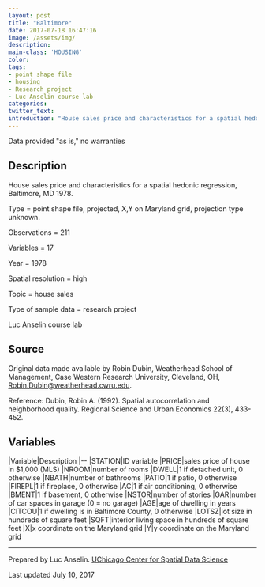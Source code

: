 ```yaml
---
layout: post
title: "Baltimore"
date: 2017-07-18 16:47:16
image: /assets/img/
description:
main-class: 'HOUSING'
color:
tags:
- point shape file
- housing
- Research project
- Luc Anselin course lab
categories:
twitter_text:
introduction: "House sales price and characteristics for a spatial hedonic regression, Baltimore, MD 1978."
---
```

<script>
  var map = L.map('map');
  L.tileLayer('https://api.tiles.mapbox.com/v4/{id}/{z}/{x}/{y}.png?access_token=pk.eyJ1IjoibWFwYm94IiwiYSI6ImNpejY4NXVycTA2emYycXBndHRqcmZ3N3gifQ.rJcFIG214AriISLbB6B5aw', { <!--this is the URL for the Nepal Geojson-->
		maxZoom: 18,
		attribution: 'Map data &copy; <a href="http://openstreetmap.org">OpenStreetMap</a> contributors, ' +
			'<a href="http://creativecommons.org/licenses/by-sa/2.0/">CC-BY-SA</a>, ' +
			'Imagery © <a href="http://mapbox.com">Mapbox</a>',
		id: 'mapbox.light'
	}).addTo(map);

  map.scrollWheelZoom.disable();
  map.touchZoom.disable();
  var enableMapInteraction = function () {
      map.scrollWheelZoom.enable();
      map.touchZoom.enable();
  }
  $('#map').on('click touch', enableMapInteraction);
$('#map').on('mouseout', function(){ map.scrollWheelZoom.disable();});

  var smallIcon = L.icon({
         iconUrl: 'http://www.hckrecruitment.nic.in/images/blue.png',
         iconSize: [16, 16], // size of the icon
         });

   function onEachFeature(feature, layer) {
     //console.log(feature);
     var txt = "";
     for (var fname in feature.properties) {
       txt += fname;
       txt += " : ";
       txt += feature.properties[fname];
       txt += "<br/>";
     }
     layer.bindPopup(txt);
   }


  // load GeoJSON from an external file
  // load GeoJSON from an external file
  $.getJSON("../data/Nepal.geojson",function(data){
    // add GeoJSON layer to the map once the file is loaded
    L.geoJson(data).addTo(map);
  });

</script>
Data provided "as is," no warranties

Description
-----------

House sales price and characteristics for a spatial hedonic regression, Baltimore, MD 1978.


 Type = point shape file, projected, X,Y on Maryland grid, projection type unknown.

 Observations = 211

 Variables = 17

 Year = 1978

 Spatial resolution = high

 Topic = house sales

 Type of sample data = research project

 Luc Anselin course lab

Source
------

Original data made available by Robin Dubin, Weatherhead School of Management, Case Western Research University, Cleveland, OH, [Robin.Dubin@weatherhead.cwru.edu](mailto:Robin.Dubin@weatherhead.cwru.edu).

Reference: Dubin, Robin A. (1992). Spatial autocorrelation and neighborhood quality. Regional Science and Urban Economics 22(3), 433-452.

Variables
---------

|Variable|Description
|--
|STATION|ID variable
|PRICE|sales price of house in \$1,000 (MLS)
|NROOM|number of rooms
|DWELL|1 if detached unit, 0 otherwise
|NBATH|number of bathrooms
|PATIO|1 if patio, 0 otherwise
|FIREPL|1 if fireplace, 0 otherwise
|AC|1 if air conditioning, 0 otherwise
|BMENT|1 if basement, 0 otherwise
|NSTOR|number of stories
|GAR|number of car spaces in garage (0 = no garage)
|AGE|age of dwelling in years
|CITCOU|1 if dwelling is in Baltimore County, 0 otherwise
|LOTSZ|lot size in hundreds of square feet
|SQFT|interior living space in hundreds of square feet
|X|x coordinate on the Maryland grid
|Y|y coordinate on the Maryland grid

* * * * *

Prepared by Luc Anselin. [UChicago Center for Spatial Data Science](https://spatial.uchicago.edu/)

Last updated July 10, 2017
